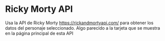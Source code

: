 # Ricky Morty API

Usa la API de Ricky Morty https://rickandmortyapi.com/ para obtener los datos del personaje seleccionado. Algo parecido a la tarjeta que se muestra en la página principal de esta API